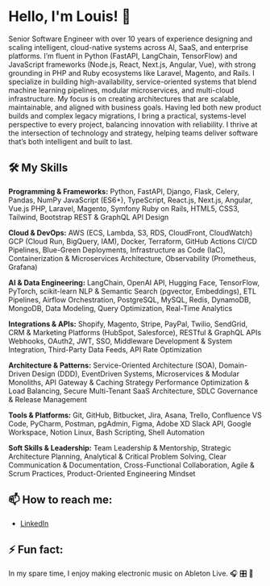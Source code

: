 # Hello, I'm Louis! 👋

Senior Software Engineer with over 10 years of experience designing and scaling intelligent, cloud-native systems across AI, SaaS, and enterprise platforms. I’m fluent in Python (FastAPI, LangChain, TensorFlow) and JavaScript frameworks (Node.js, React, Next.js, Angular, Vue), with strong grounding in PHP and Ruby ecosystems like Laravel, Magento, and Rails. I specialize in building high-availability, service-oriented systems that blend machine learning pipelines, modular microservices, and multi-cloud infrastructure. My focus is on creating architectures that are scalable, maintainable, and aligned with business goals. Having led both new product builds and complex legacy migrations, I bring a practical, systems-level perspective to every project, balancing innovation with reliability. I thrive at the intersection of technology and strategy, helping teams deliver software that’s both intelligent and built to last.

## 🛠️ My Skills

**Programming & Frameworks:** Python, FastAPI, Django, Flask, Celery, Pandas, NumPy JavaScript (ES6+), TypeScript, React.js, Next.js, Angular, Vue.js PHP, Laravel, Magento, Symfony Ruby on Rails, HTML5, CSS3, Tailwind, Bootstrap REST & GraphQL API Design


**Cloud & DevOps:** AWS (ECS, Lambda, S3, RDS, CloudFront, CloudWatch) GCP (Cloud Run, BigQuery, IAM), Docker, Terraform, GitHub Actions CI/CD Pipelines, Blue-Green Deployments, Infrastructure as Code (IaC), Containerization & Microservices Architecture, Observability (Prometheus, Grafana)


**AI & Data Engineering:** LangChain, OpenAI API, Hugging Face, TensorFlow, PyTorch, scikit-learn NLP & Semantic Search (pgvector, Embeddings), ETL Pipelines, Airflow Orchestration, PostgreSQL, MySQL, Redis, DynamoDB, MongoDB, Data Modeling, Query Optimization, Real-Time Analytics


**Integrations & APIs:** Shopify, Magento, Stripe, PayPal, Twilio, SendGrid, CRM & Marketing Platforms (HubSpot, Salesforce), RESTful & GraphQL APIs Webhooks, OAuth2, JWT, SSO, Middleware Development & System Integration, Third-Party Data Feeds, API Rate Optimization


**Architecture & Patterns:** Service-Oriented Architecture (SOA), Domain-Driven Design (DDD), EventDriven Systems, Microservices & Modular Monoliths, API Gateway & Caching Strategy Performance Optimization & Load Balancing, Secure Multi-Tenant SaaS Architecture, SDLC Governance & Release Management


**Tools & Platforms:** Git, GitHub, Bitbucket, Jira, Asana, Trello, Confluence VS Code, PyCharm, Postman, pgAdmin, Figma, Adobe XD Slack API, Google Workspace, Notion Linux, Bash Scripting, Shell Automation


**Soft Skills & Leadership:** Team Leadership & Mentorship, Strategic Architecture Planning, Analytical & Critical Problem Solving, Clear Communication & Documentation, Cross-Functional Collaboration, Agile & Scrum Practices, Product-Oriented Engineering Mindset

## 📫 How to reach me:

- [LinkedIn](https://www.linkedin.com/in/lmmedina/)

## ⚡ Fun fact:

In my spare time, I enjoy making electronic music on Ableton Live. 🎧  🎛️  📀 
